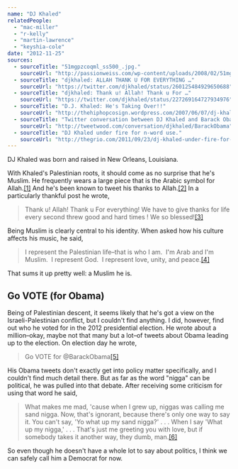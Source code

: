 ```yaml
---
name: "DJ Khaled"
relatedPeople:
  - "mac-miller"
  - "r-kelly"
  - "martin-lawrence"
  - "keyshia-cole"
date: "2012-11-25"
sources:
  - sourceTitle: "51mgpzcoqml_ss500_.jpg."
    sourceUrl: "http://passionweiss.com/wp-content/uploads/2008/02/51mgpzcoqml_ss500_.jpg"
  - sourceTitle: "djkhaled: ALLAH THANK U FOR EVERYTHING …"
    sourceUrl: "https://twitter.com/djkhaled/status/260125484929650688"
  - sourceTitle: "djkhaled: Thank u! Allah! Thank u For …"
    sourceUrl: "https://twitter.com/djkhaled/status/227269164727934976"
  - sourceTitle: "D.J. Khaled: He's Taking Over!!"
    sourceUrl: "http://thehiphopcosign.wordpress.com/2007/06/07/dj-khaled-hes-taking-over/"
  - sourceTitle: "Twitter conversation between DJ Khaled and Barack Obama."
    sourceUrl: "http://tweetwood.com/conversation/djkhaled/BarackObama"
  - sourceTitle: "DJ Khaled under fire for n-word use."
    sourceUrl: "http://thegrio.com/2011/09/23/dj-khaled-under-fire-for-n-word-use/"
---
```


DJ Khaled was born and raised in New Orleans, Louisiana.

With Khaled's Palestinian roots, it should come as no surprise that he's Muslim. He frequently wears a large piece that is the Arabic symbol for Allah.<a class="source-citation" href="http://passionweiss.com/wp-content/uploads/2008/02/51mgpzcoqml_ss500_.jpg" title="51mgpzcoqml_ss500_.jpg.">[1]</a> And he's been known to tweet his thanks to Allah.<a class="source-citation" href="https://twitter.com/djkhaled/status/260125484929650688" title="djkhaled: ALLAH THANK U FOR EVERYTHING …">[2]</a> In a particularly thankful post he wrote,

>Thank u! Allah! Thank u For everything! We have to give thanks for life every second threw good and hard times ! We so blessed!<a class="source-citation" href="https://twitter.com/djkhaled/status/227269164727934976" title="djkhaled: Thank u! Allah! Thank u For …">[3]</a>

Being Muslim is clearly central to his identity. When asked how his culture affects his music, he said,

>I represent the Palestinian life–that is who I am.  I'm Arab and I'm Muslim.  I represent God.  I represent love, unity, and peace.<a class="source-citation" href="http://thehiphopcosign.wordpress.com/2007/06/07/dj-khaled-hes-taking-over/" title="D.J. Khaled: He&apos;s Taking Over!!">[4]</a>

That sums it up pretty well: a Muslim he is.


## Go VOTE (for Obama)

Being of Palestinian descent, it seems likely that he's got a view on the Israeli-Palestinian conflict, but I couldn't find anything. I did, however, find out who he voted for in the 2012 presidential election. He wrote about a million–okay, maybe not that many but a lot–of tweets about Obama leading up to the election. On election day he wrote,

>Go VOTE for @BarackObama<a class="source-citation" href="http://tweetwood.com/conversation/djkhaled/BarackObama" title="Twitter conversation between DJ Khaled and Barack Obama.">[5]</a>

His Obama tweets don't exactly get into policy matter specifically, and I couldn't find much detail there. But as far as the word "nigga" can be political, he was pulled into that debate. After receiving some criticism for using that word he said,

>What makes me mad, 'cause when I grew up, niggas was calling me sand nigga. Now, that's ignorant, because there's only one way to say it. You can't say, 'Yo what up my sand nigga?' . . . When I say 'What up my nigga,' . . . That's just me greeting you with love, but if somebody takes it another way, they dumb, man.<a class="source-citation" href="http://thegrio.com/2011/09/23/dj-khaled-under-fire-for-n-word-use/" title="DJ Khaled under fire for n-word use.">[6]</a>

So even though he doesn't have a whole lot to say about politics, I think we can safely call him a Democrat for now.